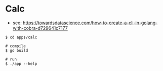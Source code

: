 # Calc

- see: https://towardsdatascience.com/how-to-create-a-cli-in-golang-with-cobra-d729641c7177

```
$ cd apps/calc

# compile 
$ go build

# run
$ ./app --help
```
